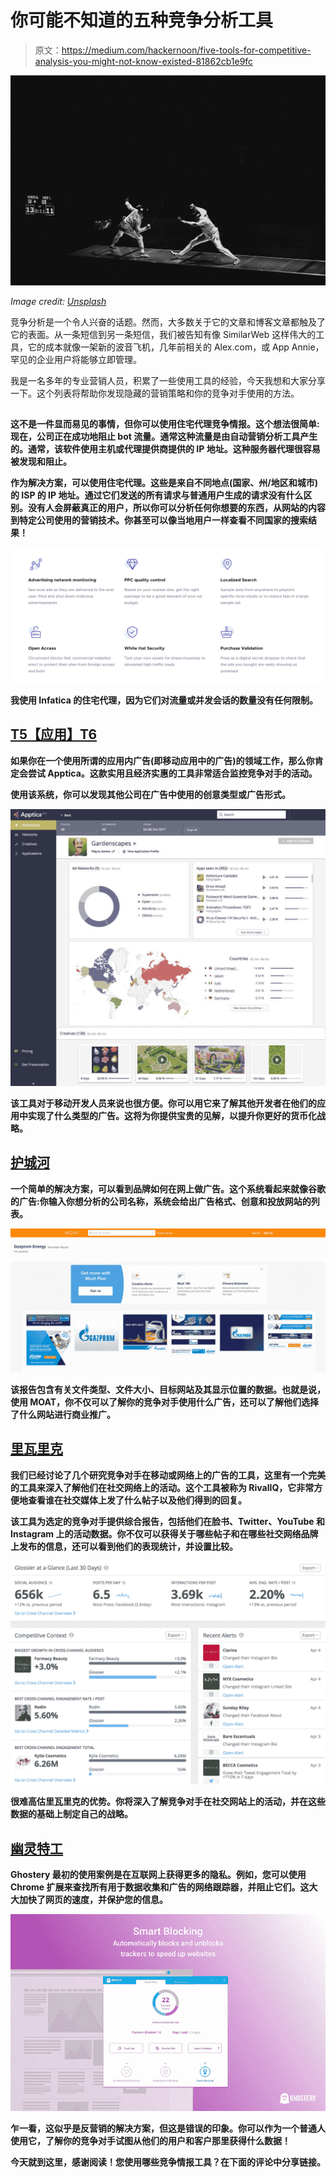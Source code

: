 # 你可能不知道的五种竞争分析工具

> 原文：<https://medium.com/hackernoon/five-tools-for-competitive-analysis-you-might-not-know-existed-81862cb1e9fc>

![](img/b1a3716d1c64a37c1abef4d1e396faee.png)

*Image credit:* [*Unsplash*](https://unsplash.com/photos/YGgKE6aHaUw)

竞争分析是一个令人兴奋的话题。然而，大多数关于它的文章和博客文章都触及了它的表面。从一条短信到另一条短信，我们被告知有像 SimilarWeb 这样伟大的工具，它的成本就像一架新的波音飞机，几年前相关的 Alex.com，或 App Annie，罕见的企业用户将能够立即管理。

我是一名多年的专业营销人员，积累了一些使用工具的经验，今天我想和大家分享一下。这个列表将帮助你发现隐藏的营销策略和你的竞争对手使用的方法。

## [](http://infatica.io/)

**这不是一件显而易见的事情，但你可以使用住宅代理竞争情报。这个想法很简单:现在，公司正在成功地阻止 bot 流量。通常这种流量是由自动营销分析工具产生的。通常，该软件使用主机或代理提供商提供的 IP 地址。这种服务器代理很容易被发现和阻止。**

**作为解决方案，可以使用住宅代理。这些是来自不同地点(国家、州/地区和城市)的 ISP 的 IP 地址。通过它们发送的所有请求与普通用户生成的请求没有什么区别。没有人会屏蔽真正的用户，所以你可以分析任何你想要的东西，从网站的内容到特定公司使用的营销技术。你甚至可以像当地用户一样查看不同国家的搜索结果！**

**![](img/27cb92e4953a7c9209f6841398b06f13.png)**

**我使用 Infatica 的住宅代理，因为它们对流量或并发会话的数量没有任何限制。**

## **[T5【应用】T6](https://apptica.com/)**

**如果你在一个使用所谓的应用内广告(即移动应用中的广告)的领域工作，那么你肯定会尝试 Apptica。这款实用且经济实惠的工具非常适合监控竞争对手的活动。**

**使用该系统，你可以发现其他公司在广告中使用的创意类型或广告形式。**

**![](img/2e687847900c78ee12971db39756fd78.png)**

**该工具对于移动开发人员来说也很方便。你可以用它来了解其他开发者在他们的应用中实现了什么类型的广告。这将为你提供宝贵的见解，以提升你更好的货币化战略。**

## **[护城河 ](https://moat.com/)**

**一个简单的解决方案，可以看到品牌如何在网上做广告。这个系统看起来就像谷歌的广告:你输入你想分析的公司名称，系统会给出广告格式、创意和投放网站的列表。**

**![](img/467723d9c6fa63c4d27ea3da25a1adb2.png)**

**该报告包含有关文件类型、文件大小、目标网站及其显示位置的数据。也就是说，使用 MOAT，你不仅可以了解你的竞争对手使用什么广告，还可以了解他们选择了什么网站进行商业推广。**

## **[**里瓦里克**](https://www.rivaliq.com/)**

**我们已经讨论了几个研究竞争对手在移动或网络上的广告的工具，这里有一个完美的工具来深入了解他们在社交网络上的活动。这个工具被称为 RivalIQ，它非常方便地查看谁在社交媒体上发了什么帖子以及他们得到的回复。**

**该工具为选定的竞争对手提供综合报告，包括他们在脸书、Twitter、YouTube 和 Instagram 上的活动数据。你不仅可以获得关于哪些帖子和在哪些社交网络品牌上发布的信息，还可以看到他们的表现统计，并设置比较。**

**![](img/7df517a38abb6da786a38af8ee50d4ad.png)**

**很难高估里瓦里克的优势。你将深入了解竞争对手在社交网站上的活动，并在这些数据的基础上制定自己的战略。**

## **[**幽灵特工**](https://www.ghostery.com/)**

**Ghostery 最初的使用案例是在互联网上获得更多的隐私。例如，您可以使用 Chrome 扩展来查找所有用于数据收集和广告的网络跟踪器，并阻止它们。这大大加快了网页的速度，并保护您的信息。**

**![](img/013a6d7eb86a4b3e14ad16b5c5b60eef.png)**

**乍一看，这似乎是反营销的解决方案，但这是错误的印象。你可以作为一个普通人使用它，了解你的竞争对手试图从他们的用户和客户那里获得什么数据！**

**今天就到这里，感谢阅读！您使用哪些竞争情报工具？在下面的评论中分享链接。**